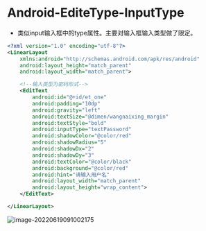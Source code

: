 # Android-EditeType-InputType

- 类似input输入框中的type属性。主要对输入框输入类型做了限定。

```xml
<?xml version="1.0" encoding="utf-8"?>
<LinearLayout
    xmlns:android="http://schemas.android.com/apk/res/android"
    android:layout_height="match_parent"
    android:layout_width="match_parent">

    <!--输入类型为密码形式-->
    <EditText
        android:id="@+id/et_one"
        android:padding="10dp"
        android:gravity="left"
        android:textSize="@dimen/wangnaixing_margin"
        android:textStyle="bold"
        android:inputType="textPassword"
        android:shadowColor="@color/red"
        android:shadowRadius="5"
        android:shadowDx="2"
        android:shadowDy="3"
        android:textColor="@color/black"
        android:background="@color/red"
        android:hint="请输入用户名"
        android:layout_width="match_parent"
        android:layout_height="wrap_content">
    </EditText>

</LinearLayout>
```

![image-20220619091002175](C:/Users/Administrator.DESKTOP-E0KTJ20/AppData/Roaming/Typora/typora-user-images/image-20220619091002175.png)
